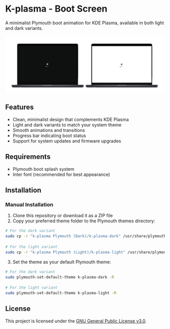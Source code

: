 # K-plasma - Boot Screen

A minimalist Plymouth boot animation for KDE Plasma, available in both light and dark variants.

![K-plasma Boot Screen Preview](assets/boot%20screen%20preview2.png)

## Features

- Clean, minimalist design that complements KDE Plasma
- Light and dark variants to match your system theme
- Smooth animations and transitions
- Progress bar indicating boot status
- Support for system updates and firmware upgrades

## Requirements

- Plymouth boot splash system
- Inter font (recommended for best appearance)

## Installation

### Manual Installation

1. Clone this repository or download it as a ZIP file
2. Copy your preferred theme folder to the Plymouth themes directory:

```bash
# For the dark variant
sudo cp -r "k-plasma Plymouth (Dark)/k-plasma-dark" /usr/share/plymouth/themes/

# For the light variant
sudo cp -r "k-plasma Plymouth (Light)/k-plasma-light" /usr/share/plymouth/themes/
```

3. Set the theme as your default Plymouth theme:

```bash
# For the dark variant
sudo plymouth-set-default-theme k-plasma-dark -R

# For the light variant
sudo plymouth-set-default-theme k-plasma-light -R
```


## License

This project is licensed under the [GNU General Public License v3.0](LICENSE).
